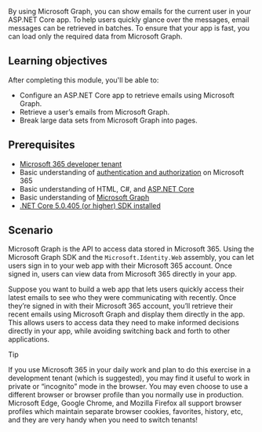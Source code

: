 By using Microsoft Graph, you can show emails for the current user in your ASP.NET Core app. To help users quickly glance over the messages, email messages can be retrieved in batches. To ensure that your app is fast, you can load only the required data from Microsoft Graph.

## Learning objectives

After completing this module, you'll be able to:

- Configure an ASP.NET Core app to retrieve emails using Microsoft Graph.
- Retrieve a user’s emails from Microsoft Graph.
- Break large data sets from Microsoft Graph into pages.

## Prerequisites

- [Microsoft 365 developer tenant](https://developer.microsoft.com/office/dev-program?ocid=MSlearn&WT.mc_id=m365-30352-cxa)
- Basic understanding of [authentication and authorization](/learn/modules/getting-started-identity/?WT.mc_id=m365-30352-cxa) on Microsoft 365
- Basic understanding of HTML, C#, and [ASP.NET Core](/aspnet/core/razor-pages/?WT.mc_id=m365-30352-cxa)
- Basic understanding of [Microsoft Graph](/learn/modules/msgraph-intro-overview/?WT.mc_id=m365-30352-cxa)
- [.NET Core 5.0.405 (or higher) SDK installed](https://dot.net?WT.mc_id=m365-30352-cxa)

## Scenario

Microsoft Graph is the API to access data stored in Microsoft 365. Using the Microsoft Graph SDK and the `Microsoft.Identity.Web` assembly, you can let users sign in to your web app with their Microsoft 365 account. Once signed in, users can view data from Microsoft 365 directly in your app.

Suppose you want to build a web app that lets users quickly access their latest emails to see who they were communicating with recently. Once they’re signed in with their Microsoft 365 account, you’ll retrieve their recent emails using Microsoft Graph and display them directly in the app. This allows users to access data they need to make informed decisions directly in your app, while avoiding switching back and forth to other applications.

> [!TIP]
> If you use Microsoft 365 in your daily work and plan to do this exercise in a development tenant (which is suggested), you may find it useful to work in private or “incognito” mode in the browser. You may even choose to use a different browser or browser profile than you normally use in production. Microsoft Edge, Google Chrome, and Mozilla Firefox all support browser profiles which maintain separate browser cookies, favorites, history, etc, and they are very handy when you need to switch tenants!
